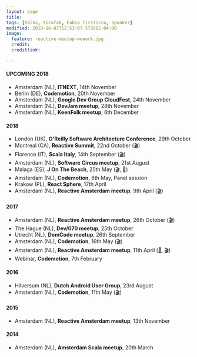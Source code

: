 ```yaml
---
layout: page
title:
tags: [talks, ticofab, Fabio Tiriticco, speaker]
modified: 2018-16-07T12:53:07.573882-04:00
image:
  feature: reactive-meetup-wework.jpg
  credit:
  creditlink:

---
```


#### UPCOMING 2018
 
* Amsterdam (NL), **ITNEXT**, 14th November
* Berlin (DE), **Codemotion**, 20th November
* Amsterdam (NL), **Google Dev Group CloudFest**, 24th November
* Amsterdam (NL), **DevJam meetup**, 28th November
* Amsterdam (NL), **KeenFolk meetup**, 6th December

#### 2018

* London (UK), **O'Reilly Software Architecture Conference**, 29th October
* Montreal (CA), **Reactive Summit**, 22nd October ([🎬](https://t.co/f0b2mG6SeY))
* Florence (IT), **Scala Italy**, 14th September ([🎬](https://vimeo.com/294735363))
* Amsterdam (NL), **Software Circus meetup**, 21st August
* Malaga (ES), **J On The Beach**, 25th May ([🎬](https://youtu.be/OOXRgd5yUQo), [🎤](https://youtu.be/pZgrAnORNAU))
* Amsterdam (NL), **Codemotion**, 8th May, Panel session
* Krakow (PL), **React Sphere**, 17th April
* Amsterdam (NL), **Reactive Amsterdam meetup**, 9th April ([🎬](https://youtu.be/M8P3MFmMDk4))

#### 2017

* Amsterdam (NL), **Reactive Amsterdam meetup**, 26th October ([🎬](https://youtu.be/J1mkMYIO9gg))
* The Hague (NL), **Dev/070 meetup**, 25th October
* Utrecht (NL), **DomCode meetup**, 26th September
* Amsterdam (NL), **Codemotion**, 16th May ([🎬](https://youtu.be/zgKoAfhCHVE))
* Amsterdam (NL), **Reactive Amsterdam meetup**, 11th April ([🎤](https://youtu.be/eKkeHHTSETw), [🎬](https://youtu.be/MQGXrrhGUTw))
* Webinar, **Codemotion**, 7th February

#### 2016

* Hilversum (NL), **Dutch Android User Group**, 23rd August
* Amsterdam (NL), **Codemotion**, 11th May ([🎬](https://youtu.be/QGYzrEZEW_k))

#### 2015

* Amsterdam (NL), **Reactive Amsterdam meetup**, 13th November

#### 2014

* Amsterdam (NL), **Amsterdam Scala meetup**, 20th March



